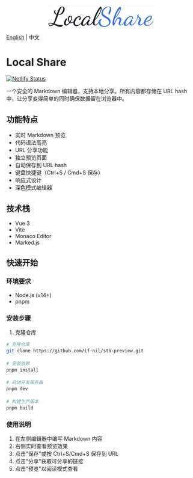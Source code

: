 <p align="center">
  <a href="https://github.com/if-nil/reapi" target="_blank" rel="noopener noreferrer">
    <img width="280" src="https://raw.githubusercontent.com/if-nil/LocalShare/refs/heads/main/public/logo.svg" alt="ReAPI logo">
  </a>
</p>

[English](README.md) | 中文

# Local Share

[![Netlify Status](https://api.netlify.com/api/v1/badges/beb2e1a6-117d-4e44-b705-f92b2b4f13eb/deploy-status)](https://app.netlify.com/sites/local-share/deploys)

一个安全的 Markdown 编辑器，支持本地分享。所有内容都存储在 URL hash 中，让分享变得简单的同时确保数据留在浏览器中。

## 功能特点

- 实时 Markdown 预览
- 代码语法高亮
- URL 分享功能
- 独立预览页面
- 自动保存到 URL hash
- 键盘快捷键（Ctrl+S / Cmd+S 保存）
- 响应式设计
- 深色模式编辑器

## 技术栈

- Vue 3
- Vite
- Monaco Editor
- Marked.js

## 快速开始

### 环境要求

- Node.js (v14+)
- pnpm

### 安装步骤

1. 克隆仓库

```bash
# 克隆仓库
git clone https://github.com/if-nil/sth-preview.git

# 安装依赖
pnpm install

# 启动开发服务器
pnpm dev

# 构建生产版本
pnpm build
```

### 使用说明

1. 在左侧编辑器中编写 Markdown 内容
2. 右侧实时查看预览效果
3. 点击"保存"或按 Ctrl+S/Cmd+S 保存到 URL
4. 点击"分享"获取可分享的链接
5. 点击"预览"以阅读模式查看
